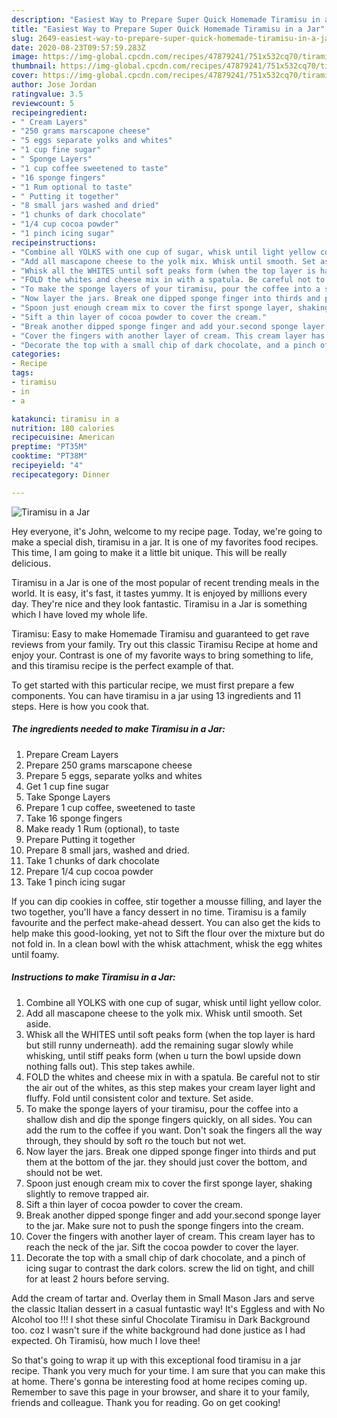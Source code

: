 ```yaml
---
description: "Easiest Way to Prepare Super Quick Homemade Tiramisu in a Jar"
title: "Easiest Way to Prepare Super Quick Homemade Tiramisu in a Jar"
slug: 2649-easiest-way-to-prepare-super-quick-homemade-tiramisu-in-a-jar
date: 2020-08-23T09:57:59.283Z
image: https://img-global.cpcdn.com/recipes/47879241/751x532cq70/tiramisu-in-a-jar-recipe-main-photo.jpg
thumbnail: https://img-global.cpcdn.com/recipes/47879241/751x532cq70/tiramisu-in-a-jar-recipe-main-photo.jpg
cover: https://img-global.cpcdn.com/recipes/47879241/751x532cq70/tiramisu-in-a-jar-recipe-main-photo.jpg
author: Jose Jordan
ratingvalue: 3.5
reviewcount: 5
recipeingredient:
- " Cream Layers"
- "250 grams marscapone cheese"
- "5 eggs separate yolks and whites"
- "1 cup fine sugar"
- " Sponge Layers"
- "1 cup coffee sweetened to taste"
- "16 sponge fingers"
- "1 Rum optional to taste"
- " Putting it together"
- "8 small jars washed and dried"
- "1 chunks of dark chocolate"
- "1/4 cup cocoa powder"
- "1 pinch icing sugar"
recipeinstructions:
- "Combine all YOLKS with one cup of sugar, whisk until light yellow color."
- "Add all mascapone cheese to the yolk mix. Whisk until smooth. Set aside."
- "Whisk all the WHITES until soft peaks form (when the top layer is hard but still runny underneath). add the remaining sugar slowly while whisking, until stiff peaks form (when u turn the bowl upside down nothing falls out). This step takes awhile."
- "FOLD the whites and cheese mix in with a spatula. Be careful not to stir the air out of the whites, as this step makes your cream layer light and fluffy. Fold until consistent color and texture. Set aside."
- "To make the sponge layers of your tiramisu, pour the coffee into a shallow dish and dip the sponge fingers quickly, on all sides. You can add the rum to the coffee if you want. Don&#39;t soak the fingers all the way through, they should by soft ro the touch but not wet."
- "Now layer the jars. Break one dipped sponge finger into thirds and put them at the bottom of the jar. they should just cover the bottom, and should not be wet."
- "Spoon just enough cream mix to cover the first sponge layer, shaking slightly to remove trapped air."
- "Sift a thin layer of cocoa powder to cover the cream."
- "Break another dipped sponge finger and add your.second sponge layer to the jar. Make sure not to push the sponge fingers into the cream."
- "Cover the fingers with another layer of cream. This cream layer has to reach the neck of the jar. Sift the cocoa powder to cover the layer."
- "Decorate the top with a small chip of dark chocolate, and a pinch of icing sugar to contrast the dark colors. screw the lid on tight, and chill for at least 2 hours before serving."
categories:
- Recipe
tags:
- tiramisu
- in
- a

katakunci: tiramisu in a 
nutrition: 180 calories
recipecuisine: American
preptime: "PT35M"
cooktime: "PT38M"
recipeyield: "4"
recipecategory: Dinner

---
```



![Tiramisu in a Jar](https://img-global.cpcdn.com/recipes/47879241/751x532cq70/tiramisu-in-a-jar-recipe-main-photo.jpg)

Hey everyone, it's John, welcome to my recipe page. Today, we're going to make a special dish, tiramisu in a jar. It is one of my favorites food recipes. This time, I am going to make it a little bit unique. This will be really delicious.

Tiramisu in a Jar is one of the most popular of recent trending meals in the world. It is easy, it's fast, it tastes yummy. It is enjoyed by millions every day. They're nice and they look fantastic. Tiramisu in a Jar is something which I have loved my whole life.

Tiramisu: Easy to make Homemade Tiramisu and guaranteed to get rave reviews from your family. Try out this classic Tiramisu Recipe at home and enjoy your. Contrast is one of my favorite ways to bring something to life, and this tiramisu recipe is the perfect example of that.


To get started with this particular recipe, we must first prepare a few components. You can have tiramisu in a jar using 13 ingredients and 11 steps. Here is how you cook that.

<!--inarticleads1-->

##### The ingredients needed to make Tiramisu in a Jar:

1. Prepare  Cream Layers
1. Prepare 250 grams marscapone cheese
1. Prepare 5 eggs, separate yolks and whites
1. Get 1 cup fine sugar
1. Take  Sponge Layers
1. Prepare 1 cup coffee, sweetened to taste
1. Take 16 sponge fingers
1. Make ready 1 Rum (optional), to taste
1. Prepare  Putting it together
1. Prepare 8 small jars, washed and dried.
1. Take 1 chunks of dark chocolate
1. Prepare 1/4 cup cocoa powder
1. Take 1 pinch icing sugar


If you can dip cookies in coffee, stir together a mousse filling, and layer the two together, you&#39;ll have a fancy dessert in no time. Tiramisu is a family favourite and the perfect make-ahead dessert. You can also get the kids to help make this good-looking, yet not to Sift the flour over the mixture but do not fold in. In a clean bowl with the whisk attachment, whisk the egg whites until foamy. 

<!--inarticleads2-->

##### Instructions to make Tiramisu in a Jar:

1. Combine all YOLKS with one cup of sugar, whisk until light yellow color.
1. Add all mascapone cheese to the yolk mix. Whisk until smooth. Set aside.
1. Whisk all the WHITES until soft peaks form (when the top layer is hard but still runny underneath). add the remaining sugar slowly while whisking, until stiff peaks form (when u turn the bowl upside down nothing falls out). This step takes awhile.
1. FOLD the whites and cheese mix in with a spatula. Be careful not to stir the air out of the whites, as this step makes your cream layer light and fluffy. Fold until consistent color and texture. Set aside.
1. To make the sponge layers of your tiramisu, pour the coffee into a shallow dish and dip the sponge fingers quickly, on all sides. You can add the rum to the coffee if you want. Don&#39;t soak the fingers all the way through, they should by soft ro the touch but not wet.
1. Now layer the jars. Break one dipped sponge finger into thirds and put them at the bottom of the jar. they should just cover the bottom, and should not be wet.
1. Spoon just enough cream mix to cover the first sponge layer, shaking slightly to remove trapped air.
1. Sift a thin layer of cocoa powder to cover the cream.
1. Break another dipped sponge finger and add your.second sponge layer to the jar. Make sure not to push the sponge fingers into the cream.
1. Cover the fingers with another layer of cream. This cream layer has to reach the neck of the jar. Sift the cocoa powder to cover the layer.
1. Decorate the top with a small chip of dark chocolate, and a pinch of icing sugar to contrast the dark colors. screw the lid on tight, and chill for at least 2 hours before serving.


Add the cream of tartar and. Overlay them in Small Mason Jars and serve the classic Italian dessert in a casual funtastic way! It&#39;s Eggless and with No Alcohol too !!! I shot these sinful Chocolate Tiramisu in Dark Background too. coz I wasn&#39;t sure if the white background had done justice as I had expected. Oh Tiramisù, how much I love thee! 

So that's going to wrap it up with this exceptional food tiramisu in a jar recipe. Thank you very much for your time. I am sure that you can make this at home. There's gonna be interesting food at home recipes coming up. Remember to save this page in your browser, and share it to your family, friends and colleague. Thank you for reading. Go on get cooking!
